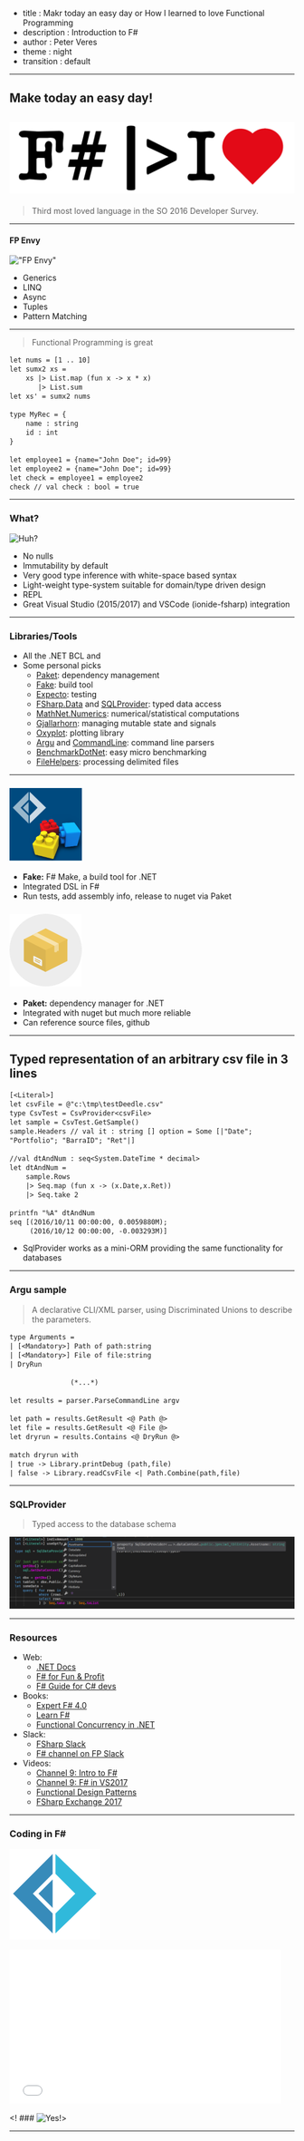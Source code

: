 - title : Makr today an easy day or How I learned to love Functional Programming
- description : Introduction to F#
- author : Peter Veres
- theme : night
- transition : default

***
## Make today an easy day! 
## ![image](images/iHearFsharp1.png)

> Third most loved language in the SO 2016 Developer Survey. 

*** 

#### FP Envy
!["FP Envy"](https://media.giphy.com/media/OcsIqNQaWLCBa/giphy.gif)  

* Generics
* LINQ
* Async
* Tuples
* Pattern Matching

***

> Functional Programming is great

    let nums = [1 .. 10]  
    let sumx2 xs =  
        xs |> List.map (fun x -> x * x)  
           |> List.sum
    let xs' = sumx2 nums

    type MyRec = {
        name : string
        id : int
    }

    let employee1 = {name="John Doe"; id=99}
    let employee2 = {name="John Doe"; id=99}
    let check = employee1 = employee2
    check // val check : bool = true

***

### What?
![Huh?](https://media3.giphy.com/media/5wWf7H89PisM6An8UAU/giphy.gif)

* No nulls
* Immutability by default
* Very good type inference with white-space based syntax
* Light-weight type-system suitable for domain/type driven design
* REPL
* Great Visual Studio (2015/2017) and VSCode (ionide-fsharp) integration


***

### Libraries/Tools

* All the .NET BCL and 
* Some personal picks
    - [Paket](https://fsprojects.github.io/Paket/index.html): dependency management
    - [Fake](http://fsharp.github.io/FAKE/): build tool
    - [Expecto](https://github.com/haf/expecto): testing
    - [FSharp.Data](http://fsharp.github.io/FSharp.Data/) and [SQLProvider](http://fsprojects.github.io/SQLProvider/): typed data access
    - [MathNet.Numerics](https://numerics.mathdotnet.com/): numerical/statistical computations
    - [Gjallarhorn](http://reedcopsey.github.io/Gjallarhorn/): managing mutable state and signals
    - [Oxyplot](http://www.oxyplot.org/): plotting library
    - [Argu](http://fsprojects.github.io/Argu/) and [CommandLine](https://github.com/gsscoder/commandline): command line parsers
    - [BenchmarkDotNet](http://benchmarkdotnet.org/): easy micro benchmarking
    - [FileHelpers](http://www.filehelpers.net/): processing delimited files

---

### ![fake](images/fake.png)
* **Fake:** F# Make, a build tool for .NET  
* Integrated DSL in F#  
* Run tests, add assembly info, release to nuget via Paket  

### ![paket](images/paket-logo.png)  
* **Paket:** dependency manager for .NET 
* Integrated with nuget but much more reliable
* Can reference source files, github

---

## Typed representation of an arbitrary csv file in 3 lines

    [<Literal>]
    let csvFile = @"c:\tmp\testDeedle.csv"
    type CsvTest = CsvProvider<csvFile>
    let sample = CsvTest.GetSample()
    sample.Headers // val it : string [] option = Some [|"Date"; "Portfolio"; "BarraID"; "Ret"|]
    
    //val dtAndNum : seq<System.DateTime * decimal>
    let dtAndNum = 
        sample.Rows 
        |> Seq.map (fun x -> (x.Date,x.Ret))
        |> Seq.take 2

    printfn "%A" dtAndNum
    seq [(2016/10/11 00:00:00, 0.0059880M);
         (2016/10/12 00:00:00, -0.003293M)]

* SqlProvider works as a mini-ORM providing the same functionality for databases

--- 
### Argu sample
> A declarative CLI/XML parser, using Discriminated Unions to describe the parameters.  


    type Arguments =
    | [<Mandatory>] Path of path:string
    | [<Mandatory>] File of file:string
    | DryRun
                   
                   (*...*)
    
    let results = parser.ParseCommandLine argv
    
    let path = results.GetResult <@ Path @>
    let file = results.GetResult <@ File @>
    let dryrun = results.Contains <@ DryRun @>

    match dryrun with 
    | true -> Library.printDebug (path,file)
    | false -> Library.readCsvFile <| Path.Combine(path,file)


---

### SQLProvider

> Typed access to the database schema

![sqlpr](images/sqlprovider2.png)

***

### Resources
* Web:
    * [.NET Docs](https://docs.microsoft.com/en-us/dotnet/articles/fsharp/)
    * [F# for Fun & Profit](https://fsharpforfunandprofit.com/)
    * [F# Guide for C# devs](http://connelhooley.uk/blog/2017/04/10/f-sharp-guide)
* Books:
    * [Expert F# 4.0](http://www.apress.com/us/book/9781484207413)
    * [Learn F#](https://www.manning.com/books/learn-fsharp)
    * [Functional Concurrency in .NET](https://www.manning.com/books/functional-concurrency-in-dotnet)
* Slack:
    * [FSharp Slack](http://foundation.fsharp.org/join)
    * [F# channel on FP Slack](https://functionalprogramming.slack.com)
* Videos:
    * [Channel 9: Intro to F#](https://channel9.msdn.com/blogs/pdc2008/tl11)
    * [Channel 9: F# in VS2017](https://channel9.msdn.com/blogs/pdc2008/tl11)
    * [Functional Design Patterns](https://youtu.be/E8I19uA-wGY)
    * [FSharp Exchange 2017](https://skillsmatter.com/explore?q=tag%3Afsharpx)


*** 

### Coding in F#

![whatever](images/favicon-160x160.png)    

<iframe src="//giphy.com/embed/aq6Thivv9V9lu?html5=true" width="480" height="272.23880597014925" frameBorder="0" class="giphy-embed" allowFullScreen></iframe><p><a href="https://giphy.com/gifs/aq6Thivv9V9lu"></a></p>

<! ### ![Yes!](https://media.giphy.com/media/aq6Thivv9V9lu/giphy.gif)>

***